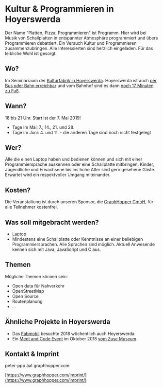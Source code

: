 # Kultur & Programmieren in Hoyerswerda

Der Name "Platten, Pizza, Programmieren" ist Programm. Hier wird bei Musik von Schallplatten in entspannter Atmosphäre programmiert und übers Programmieren debattiert. Ein Versuch Kultur und Programmieren zusammenzubringen. Alle Interessierten sind herzlich eingeladen. Für das leibliche Wohl ist gesorgt.

## Wo?

Im Seminarraum der [Kulturfabrik in Hoyerswerda](https://graphhopper.com/maps/?point=&point=Kulturfabrik%20Hoyerswerda). Hoyerswerda ist auch [per Bus oder Bahn erreichbar](https://www.bahn.de) und vom Bahnhof sind es dann [noch 17 Minuten zu Fuß](https://graphhopper.com/maps/?point=Hoyerswerda%20Am%20Bahnhofsvorplatz&point=Kulturfabrik%20Hoyerswerda&vehicle=foot).

## Wann?

18 bis 21 Uhr. Start ist der 7. Mai 2019!

 * Tage im Mai: 7., 14., 21. und 28.
 * Tage im Juni: 4. und 11. - die anderen Tage sind noch nicht festgelegt

## Wer?

Alle die einen Laptop haben und bedienen können und sich mit einer Programmiersprache auskennen oder eine Schallplatte mitbringen. Kinder, Jugendliche und Erwachsene bis ins hohe Alter sind gern gesehene Gäste. Erwartet wird ein respektvoller Umgang miteinander.

## Kosten?

Die Veranstaltung ist durch unseren Sponsor, die [GraphHopper GmbH](https://www.graphhopper.com/), für alle Teilnehmer kostenfrei.

## Was soll mitgebracht werden?

 * Laptop
 * Mindestens eine Schallplatte oder Kenntnisse an einer beliebigen Programmiersprachen. Alle Sprachen sind möglich. Aktuell Anwesende kennen sich mit Java, JavaScript und C aus.

## Themen

Mögliche Themen können sein:

 * Open data für Nahverkehr
 * OpenStreetMap
 * Open Source
 * Routenplanung
 * ...
 
## Ähnliche Projekte in Hoyerswerda

 * Das [Fabmobil](http://fabmobil.org/) besuchte 2018 wöchentlich auch Hoyerswerda
 * Ein [Meet and Code Event](https://www.lr-online.de/lausitz/hoyerswerda/im-zuse-computer-museum-hoyerswerda-wird-das-programmieren-gelehrt_aid-33612675) im Oktober 2018 [vom Zuse Museum](https://zuse-computer-museum.com/)
 
## Kontakt & Imprint

peter-ppp äat graphhopper.com

[https://www.graphhopper.com/imprint/](https://www.graphhopper.com/imprint/)
